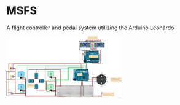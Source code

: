 # MSFS
A flight controller and pedal system utilizing the Arduino Leonardo

<img src="/media/FlightControllerDiagram_bb.png" width="300" alt="Wiring Diagram">
